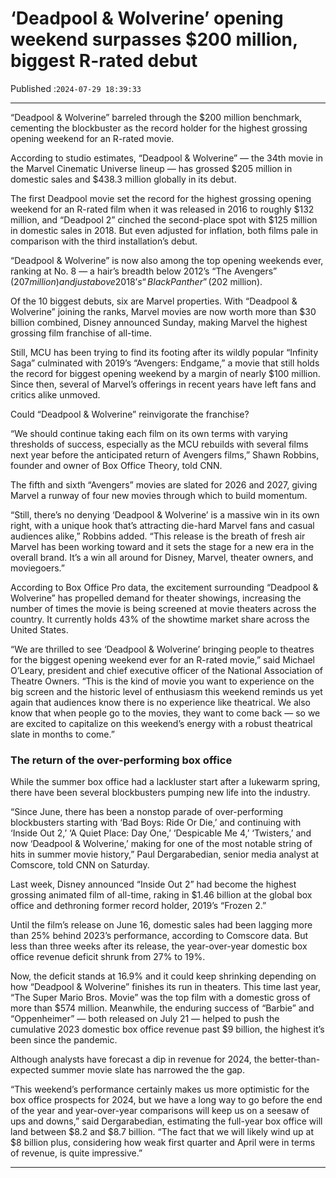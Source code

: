 # ‘Deadpool & Wolverine’ opening weekend surpasses $200 million, biggest R-rated debut

Published :`2024-07-29 18:39:33`

---

“Deadpool & Wolverine” barreled through the $200 million benchmark, cementing the blockbuster as the record holder for the highest grossing opening weekend for an R-rated movie.

According to studio estimates, “Deadpool & Wolverine” — the 34th movie in the Marvel Cinematic Universe lineup — has grossed $205 million in domestic sales and $438.3 million globally in its debut.

The first Deadpool movie set the record for the highest grossing opening weekend for an R-rated film when it was released in 2016 to roughly $132 million, and “Deadpool 2” cinched the second-place spot with $125 million in domestic sales in 2018. But even adjusted for inflation, both films pale in comparison with the third installation’s debut.

“Deadpool & Wolverine” is now also among the top opening weekends ever, ranking at No. 8 — a hair’s breadth below 2012’s “The Avengers” ($207 million) and just above 2018’s “Black Panther” ($202 million).

Of the 10 biggest debuts, six are Marvel properties. With “Deadpool & Wolverine” joining the ranks, Marvel movies are now worth more than $30 billion combined, Disney announced Sunday, making Marvel the highest grossing film franchise of all-time.

Still, MCU has been trying to find its footing after its wildly popular “Infinity Saga” culminated with 2019’s “Avengers: Endgame,” a movie that still holds the record for biggest opening weekend by a margin of nearly $100 million. Since then, several of Marvel’s offerings in recent years have left fans and critics alike unmoved.

Could “Deadpool & Wolverine” reinvigorate the franchise?

“We should continue taking each film on its own terms with varying thresholds of success, especially as the MCU rebuilds with several films next year before the anticipated return of Avengers films,” Shawn Robbins, founder and owner of Box Office Theory, told CNN.

The fifth and sixth “Avengers” movies are slated for 2026 and 2027, giving Marvel a runway of four new movies through which to build momentum.

“Still, there’s no denying ‘Deadpool & Wolverine’ is a massive win in its own right, with a unique hook that’s attracting die-hard Marvel fans and casual audiences alike,” Robbins added. “This release is the breath of fresh air Marvel has been working toward and it sets the stage for a new era in the overall brand. It’s a win all around for Disney, Marvel, theater owners, and moviegoers.”

According to Box Office Pro data, the excitement surrounding “Deadpool & Wolverine” has propelled demand for theater showings, increasing the number of times the movie is being screened at movie theaters across the country. It currently holds 43% of the showtime market share across the United States.

“We are thrilled to see ‘Deadpool & Wolverine’ bringing people to theatres for the biggest opening weekend ever for an R-rated movie,” said Michael O’Leary, president and chief executive officer of the National Association of Theatre Owners. “This is the kind of movie you want to experience on the big screen and the historic level of enthusiasm this weekend reminds us yet again that audiences know there is no experience like theatrical. We also know that when people go to the movies, they want to come back — so we are excited to capitalize on this weekend’s energy with a robust theatrical slate in months to come.”

### The return of the over-performing box office

While the summer box office had a lackluster start after a lukewarm spring, there have been several blockbusters pumping new life into the industry.

“Since June, there has been a nonstop parade of over-performing blockbusters starting with ‘Bad Boys: Ride Or Die,’ and continuing with ‘Inside Out 2,’ ‘A Quiet Place: Day One,’ ‘Despicable Me 4,’ ‘Twisters,’ and now ‘Deadpool & Wolverine,’ making for one of the most notable string of hits in summer movie history,” Paul Dergarabedian, senior media analyst at Comscore, told CNN on Saturday.

Last week, Disney announced “Inside Out 2” had become the highest grossing animated film of all-time, raking in $1.46 billion at the global box office and dethroning former record holder, 2019’s “Frozen 2.”

Until the film’s release on June 16, domestic sales had been lagging more than 25% behind 2023’s performance, according to Comscore data. But less than three weeks after its release, the year-over-year domestic box office revenue deficit shrunk from 27% to 19%.

Now, the deficit stands at 16.9% and it could keep shrinking depending on how “Deadpool & Wolverine”  finishes its run in theaters. This time last year, “The Super Mario Bros. Movie” was the top film with a domestic gross of more than $574 million. Meanwhile, the enduring success of “Barbie” and “Oppenheimer” — both released on July 21 — helped to push the cumulative 2023 domestic box office revenue past $9 billion, the highest it’s been since the pandemic.

Although analysts have forecast a dip in revenue for 2024, the better-than-expected summer movie slate has narrowed the the gap.

“This weekend’s performance certainly makes us more optimistic for the box office prospects for 2024, but we have a long way to go before the end of the year and year-over-year comparisons will keep us on a seesaw of ups and downs,” said Dergarabedian, estimating the full-year box office will land between $8.2 and $8.7 billion. “The fact that we will likely wind up at $8 billion plus, considering how weak first quarter and April were in terms of revenue, is quite impressive.”

---

